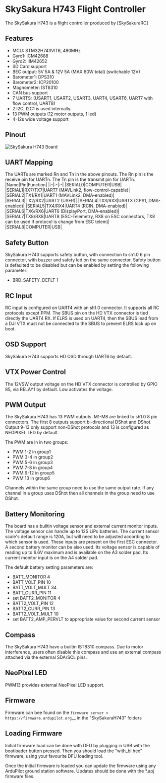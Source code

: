 # SkySakura H743 Flight Controller

The SkySakura H743 is a flight controller produced by [SkySakuraRC]

## Features

 - MCU: STM32H743VIT6, 480MHz
 - Gyro1: ICM42688
 - Gyro2: IIM42652
 - SD Card support
 - BEC output: 5V 5A & 12V 5A (MAX 60W total) (switchable 12V)
 - Barometer1: DPS310
 - Barometer2: ICP20100
 - Magnometer: IST8310
 - CAN bus support
 - 7 UARTS: (USART1, USART2, USART3, UART4, USART6, UART7 with flow control, UART8)
 - 2 I2C, I2C1 is used internally.
 - 13 PWM outputs (12 motor outputs, 1 led)
 - 4-12s wide voltage support

## Pinout

![SkySakura H743 Board](SkySakuraH743.png "SkySakura H743")

## UART Mapping

The UARTs are marked Rn and Tn in the above pinouts. The Rn pin is the
receive pin for UARTn. The Tn pin is the transmit pin for UARTn.
|Name|Pin|Function|
|:-|:-|:-|
|SERIAL0|COMPUTER|USB|
|SERIAL1|RX7/TX7|UART7 (MAVLink2, flow-control-capable)|
|SERIAL2|TX1/RX1|UART1 (MAVLink2, DMA-enabled)|
|SERIAL3|TX2/RX2|UART2 (USER)|
|SERIAL4|TX3/RX3|UART3 (GPS1, DMA-enabled)|
|SERIAL5|TX4/RX4|UART4 (RCIN, DMA-enabled)|
|SERIAL6|TX6/RX6|UART6 (DisplayPort, DMA-enabled)|
|SERIAL7|TX8/RX8|UART8 (ESC-Telemetry, RX8 on ESC connectors, TX8 can be used if protocol is change from ESC telem)|
|SERIAL8|COMPUTER|USB|

## Safety Button

SkySakura H743 supports safety button, with connection to sh1.0 6 pin connector, with buzzer and safety led on the same connector.
Safety button is defaulted to be disabled but can be enabled by setting the following parameter:
 - BRD_SAFETY_DEFLT 1

## RC Input

RC input is configured on UART4 with an sh1.0 connector. It supports all RC protocols except PPM. The SBUS pin on the HD VTX connector is tied directly the UART4 RX. If ELRS is used on UART4, then the SBUS lead from a DJI VTX must not be connected to the SBUS to prevent ELRS lock up on boot.

## OSD Support

SkySakura H743  supports HD OSD through UART6 by default.

## VTX Power Control

The 12VSW output voltage on the HD VTX connector is controlled by GPIO 85, via RELAY1 by default. Low activates the voltage.

## PWM Output

The SkySakura H743 has 13 PWM outputs. M1-M8 are linked to sh1.0 8 pin connectors. The first 8 outputs support bi-directional DShot and DShot. Output 9-13 only support non-DShot protocols and 13 is configured as NEOPIXEL LED by default.

The PWM are in in two groups:

 - PWM 1-2 in group1
 - PWM 3-4 in group2
 - PWM 5-6 in group3
 - PWM 7-8 in group4
 - PWM 9-12 in group5
 - PWM 13 in group6

Channels within the same group need to use the same output rate. If
any channel in a group uses DShot then all channels in the group need
to use DShot.

## Battery Monitoring

The board has a builtin voltage sensor and external current monitor inputs. The voltage sensor can handle up to 12S LiPo batteries. The current sensor scale's default range is 120A, but will need to be adjusted according to which sensor is used. These inputs are present on the first ESC connector.
A second battery monitor can be also used. Its voltage sensor is capable of reading up to 6.6V maximum and is available on the A3 solder pad. Its current monitor input is on the A4 solder pad.

The default battery setting parameters are:

 - BATT_MONITOR 4
 - BATT_VOLT_PIN 10
 - BATT_VOLT_MULT 34
 - BATT_CURR_PIN 11
 - set BATT2_MONITOR 4
 - BATT2_VOLT_PIN 12
 - BATT2_CURR_PIN 13
 - BATT2_VOLT_MULT 10
 - set BATT2_AMP_PERVLT to appropriate value for second current sensor

## Compass

The SkySakura H743 have a builtin IST8310 compass. Due to motor interference, users often disable this compass and use an external compass attached via the external SDA/SCL pins.

## NeoPixel LED

PWM13 provides external NeoPixel LED support.


## Firmware

Firmware can bee found on the `firmware server < https://firmware.ardupilot.org`__ in the "SkySakuraH743"  folders


## Loading Firmware

Initial firmware load can be done with DFU by plugging in USB with the
bootloader button pressed. Then you should load the "with_bl.hex"
firmware, using your favourite DFU loading tool.

Once the initial firmware is loaded you can update the firmware using
any ArduPilot ground station software. Updates should be done with the
\*.apj firmware files.
